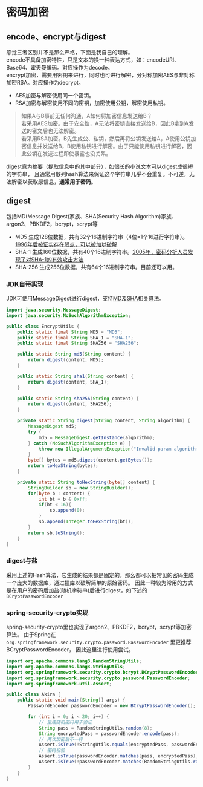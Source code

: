 # 密码加密
## encode、encrypt与digest
感觉三者区别并不是那么严格，下面是我自己的理解。  
encode不具备加密特性，只是文本的换一种表达方式，如：encodeURI、Base64、霍夫曼编码。对应操作为decode。  
encrypt加密，需要用密钥来进行，同时也可进行解密，分对称加密AES与非对称加密RSA。对应操作为decrypt。  
- AES加密与解密使用同一个密钥。  
- RSA加密与解密使用不同的密钥，加密使用公钥，解密使用私钥。

> 如果A与B事前无任何沟通，A如何将加密信息发送给B？  
    若采用AES加密。由于安全性，A无法将密钥直接发送给B，因此B拿到A发送的密文后也无法解密。  
    若采用RSA加密。B先生成公、私钥，然后再将公钥发送给A，A使用公钥加密信息并发送给B，B使用私钥进行解密。由于只能使用私钥进行解密，因此公钥在发送过程即使暴露也没关系。

digest意为摘要（提取信息中的其中部分），如很长的小说文本可以digest成很短的字符串，
且通常用散列hash算法来保证这个字符串几乎不会重复。不可逆，无法解密以获取原信息，**通常用于密码**。

## digest
包括MD(Message Digest)家族、SHA(Security Hash Algorithm)家族、argon2、PBKDF2，bcrypt，scrypt等
- MD5 生成128位数据，共有32个16进制字符串（4位=1个16进行字符串）。[1996年后被证实存在弱点，可以被加以破解](https://zh.wikipedia.org/zh-hans/MD5)
- SHA-1 生成160位数据，共有40个16进制字符串。[2005年，密码分析人员发现了对SHA-1的有效攻击方法](https://zh.wikipedia.org/zh-hans/SHA-1)
- SHA-256 生成256位数据，共有64个16进制字符串。目前还可以用。

### JDK自带实现
JDK可使用MessageDigest进行digest，支持[MD及SHA相关算法](https://docs.oracle.com/en/java/javase/11/docs/specs/security/standard-names.html#messagedigest-algorithms)。
```java
import java.security.MessageDigest;
import java.security.NoSuchAlgorithmException;

public class EncryptUtils {
    public static final String MD5 = "MD5";
    public static final String SHA_1 = "SHA-1";
    public static final String SHA256 = "SHA256";

    public static String md5(String content) {
        return digest(content, MD5);
    }

    public static String sha1(String content) {
        return digest(content, SHA_1);
    }

    public static String sha256(String content) {
        return digest(content, SHA256);
    }

    private static String digest(String content, String algorithm) {
        MessageDigest md5;
        try {
            md5 = MessageDigest.getInstance(algorithm);
        } catch (NoSuchAlgorithmException e) {
            throw new IllegalArgumentException("Invalid param algorithm.", e);
        }
        byte[] bytes = md5.digest(content.getBytes());
        return toHexString(bytes);
    }

    private static String toHexString(byte[] content) {
        StringBuilder sb = new StringBuilder();
        for(byte b : content) {
            int bt = b & 0xff;
            if(bt < 16){
                sb.append(0);
            }
            sb.append(Integer.toHexString(bt));
        }
        return sb.toString();
    }
}
```

### digest与盐
采用上述的Hash算法，它生成的结果都是固定的，那么都可以把常见的密码生成一个庞大的数据库，通过撞库以破解简单的原始密码。
因此一种较为常用的方式是在用户的密码后加盐(随机字符串)后进行digest，如下述的 `BCryptPasswordEncoder`

### spring-security-crypto实现
spring-security-crypto里也实现了argon2、PBKDF2，bcrypt，scrypt等加密算法。
由于Spring在 `org.springframework.security.crypto.password.PasswordEncoder` 里更推荐BCryptPasswordEncoder，
因此这里进行使用尝试。
```java
import org.apache.commons.lang3.RandomStringUtils;
import org.apache.commons.lang3.StringUtils;
import org.springframework.security.crypto.bcrypt.BCryptPasswordEncoder;
import org.springframework.security.crypto.password.PasswordEncoder;
import org.springframework.util.Assert;

public class Akira {
    public static void main(String[] args) {
        PasswordEncoder passwordEncoder = new BCryptPasswordEncoder();

        for (int i = 0; i < 20; i++) {
            // 生成随机密码用于验证
            String pass = RandomStringUtils.random(8);
            String encryptedPass = passwordEncoder.encode(pass);
            // 两次加密后不一样
            Assert.isTrue(!StringUtils.equals(encryptedPass, passwordEncoder.encode(pass)), "not valid");
            // 密码校验
            Assert.isTrue(passwordEncoder.matches(pass, encryptedPass), "not valid");
            Assert.isTrue(!passwordEncoder.matches(RandomStringUtils.random(8), encryptedPass), "not valid");
        }
    }
}
```
